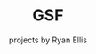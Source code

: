 ---
layout: default
title: GSF
subtitle: projects by Ryan Ellis
background_image: /images/indexback.jpg
content: |


---
